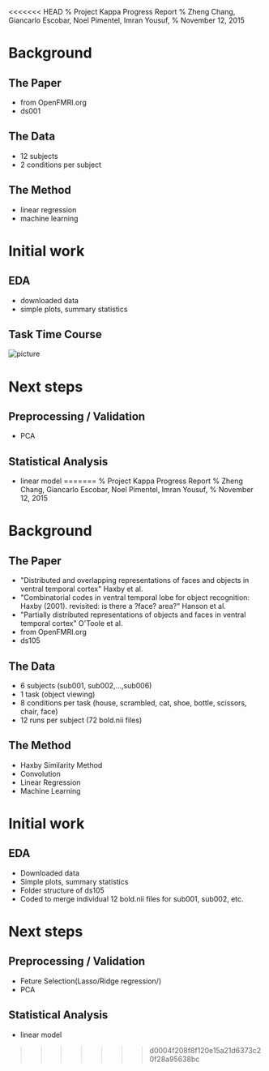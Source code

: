 <<<<<<< HEAD
% Project Kappa Progress Report
% Zheng Chang, Giancarlo Escobar, Noel Pimentel, Imran Yousuf, 
% November 12, 2015

# Background

## The Paper

- from OpenFMRI.org
- ds001

## The Data

- 12 subjects
- 2 conditions per subject


## The Method

- linear regression
- machine learning

# Initial work

## EDA

- downloaded data
- simple plots, summary statistics

## Task Time Course 
![picture](https://github.com/changzheng1993/project-kappa/blob/master/slides/time_course_cond001_task001%20copy.png )

# Next steps

## Preprocessing / Validation

- PCA

## Statistical Analysis

- linear model
=======
% Project Kappa Progress Report
% Zheng Chang, Giancarlo Escobar, Noel Pimentel, Imran Yousuf, 
% November 12, 2015

# Background

## The Paper
- "Distributed and overlapping representations of faces and objects in ventral temporal cortex" Haxby et al.
- "Combinatorial codes in ventral temporal lobe for object recognition: Haxby (2001). revisited: is there a ?face? area?" Hanson et al.
- "Partially distributed representations of objects and faces in ventral temporal cortex" O'Toole et al.
- from OpenFMRI.org
- ds105 

## The Data

- 6 subjects (sub001, sub002,...,sub006)
- 1 task (object viewing)
- 8 conditions per task (house, scrambled, cat, shoe, bottle, scissors, chair, face)
- 12 runs per subject (72 bold.nii files)

## The Method

- Haxby Similarity Method
- Convolution
- Linear Regression
- Machine Learning

# Initial work

## EDA

- Downloaded data
- Simple plots, summary statistics
- Folder structure of ds105
- Coded to merge individual 12 bold.nii files for sub001, sub002, etc.

# Next steps

## Preprocessing / Validation

- Feture Selection(Lasso/Ridge regression/)
- PCA

## Statistical Analysis

- linear model
>>>>>>> d0004f208f8f120e15a21d6373c20f28a95638bc
